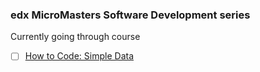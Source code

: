 ### edx MicroMasters Software Development series

Currently going through course

- [ ] [How to Code: Simple Data](https://courses.edx.org/courses/course-v1:UBCx+HtC1x+2T2017/course/)
